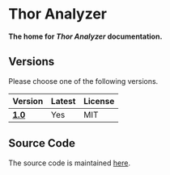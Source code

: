 # Thor Analyzer

**The home for *Thor Analyzer* documentation.**

## Versions

Please choose one of the following versions.

| Version | Latest | License |
| --- | --- | --- |
| [**1.0**](https://github.com/ChilliCream/thor-analyzer-docs/tree/1.0) | Yes | MIT |

## Source Code

The source code is maintained [here](https://github.com/ChilliCream/thor-analyzer).
